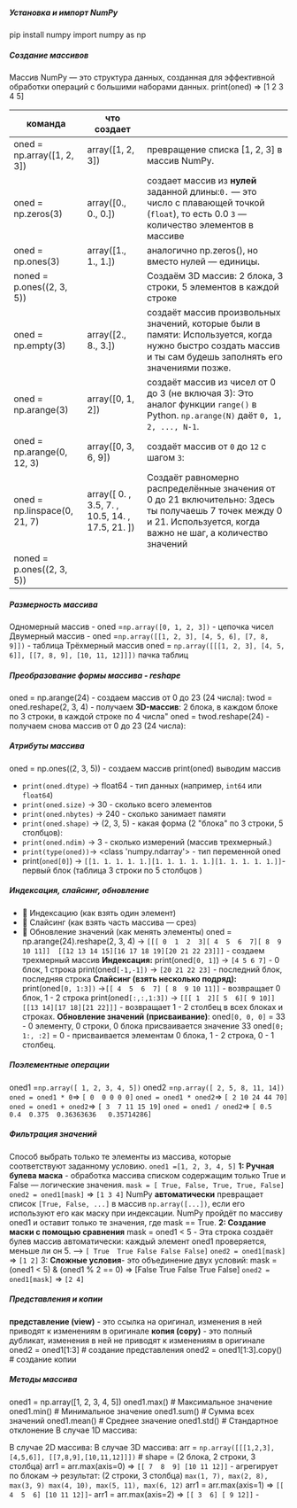 ##### **Установка и импорт NumPy**
pip install numpy
import numpy as np
##### **Создание массивов**
Массив NumPy — это структура данных, созданная для эффективной обработки операций с большими наборами данных.
print(oned) => [1 2 3 4 5]

| команда                       | что создает                                     |                                                                                                                                                                      |
| ----------------------------- | ----------------------------------------------- | -------------------------------------------------------------------------------------------------------------------------------------------------------------------- |
| oned = np.array([1, 2, 3])    | array([1, 2, 3])                                | превращение списка [1, 2, 3] в массив NumPy.                                                                                                                         |
| oned = np.zeros(3)            | array([0., 0., 0.])                             | создает массив из **нулей** заданной длины:`0.` — это число с плавающей точкой (`float`), то есть 0.0  `3` — количество элементов в массиве                          |
| oned = np.ones(3)             | array([1., 1., 1.])                             | аналогично np.zeros(), но вместо нулей — единицы.                                                                                                                    |
| noned = p.ones((2, 3, 5))<br> |                                                 | Создаём 3D массив: 2 блока, 3 строки, 5 элементов в каждой строке                                                                                                    |
| oned = np.empty(3)            | array([2., 8., 3.])                             | создаёт массив произвольных значений, которые были в памяти: Используется, когда нужно быстро создать массив и ты сам будешь заполнять его значениями позже.         |
| oned = np.arange(3)           | array([0, 1, 2])                                | создаёт массив из чисел от 0 до 3 (не включая 3): Это аналог функции `range()` в Python. `np.arange(N)` даёт `0, 1, 2, ..., N-1`.                                    |
| oned = np.arange(0, 12, 3)    | array([0, 3, 6, 9])                             | создаёт массив от `0` до `12` с шагом `3`:                                                                                                                           |
| oned = np.linspace(0, 21, 7)  | array([ 0. , 3.5, 7. , 10.5, 14. , 17.5, 21. ]) | Создаёт равномерно распределённые значения от 0 до 21 включительно: Здесь ты получаешь 7 точек между 0 и 21. Используется, когда важно не шаг, а количество значений |
| noned = p.ones((2, 3, 5))<br> |                                                 |                                                                                                                                                                      |
##### **Размерность массива**
Одномерный массив - oned =`np.array([0, 1, 2, 3])` - цепочка чисел
Двумерный массив -  oned =`np.array([[1, 2, 3], [4, 5, 6], [7, 8, 9]])` - таблица
Трёхмерный массив oned = `np.array([[[1, 2, 3], [4, 5, 6]], [[7, 8, 9], [10, 11, 12]]])` пачка таблиц
##### **Преобразование формы массива - reshape**
oned = np.arange(24) - создаем массив от 0 до 23 (24 числа):
twod = oned.reshape(2, 3, 4) - получаем **3D-массив**:  2 блока, в каждом блоке по 3 строки, в каждой строке по 4 числа"
oned = twod.reshape(24) - получаем снова массив от 0 до 23 (24 числа):
##### **Атрибуты массива**
oned = np.ones((2, 3, 5)) - создаем массив
print(oned) выводим массив
- `print(oned.dtype)` -> float64 -  тип данных (например, `int64` или `float64`)
- `print(oned.size)` -> 30 - сколько всего элементов
- `print(oned.nbytes)` -> 240 - сколько занимает памяти
- `print(oned.shape)` -> (2, 3, 5) - какая форма (2 "блока" по 3 строки, 5 столбцов):
- `print(oned.ndim)` -> 3 - сколько измерений (массив трехмерный.)
- `print(type(oned))`-> <class 'numpy.ndarray'> - тип переменной oned
- print(`oned[0]`) -> `[[1. 1. 1. 1. 1.][1. 1. 1. 1. 1.][1. 1. 1. 1. 1.]]`- первый блок (таблица 3 строки по 5 столбцов )
##### **Индексация, слайсинг, обновление**
- 🔹 Индексацию (как взять один элемент)
- 🔹 Слайсинг (как взять часть массива — срез)
- 🔹 Обновление значений (как менять элементы)
oned = np.arange(24).reshape(2, 3, 4) -> `[[[ 0  1  2  3][ 4  5  6  7][ 8  9 10 11]]  [[12 13 14 15][16 17 18 19][20 21 22 23]]]` - создаем трехмерный массив
**Индексация:**
print(oned`[0, 1]`) -> `[4 5 6 7]` - 0 блок, 1 строка
print(oned`[-1,-1])` -> `[20 21 22 23]` - последний блок, последняя строка
**Слайсинг (взять несколько подряд):**
print(oned`[0, 1:3])` ->`[[ 4  5  6  7] [ 8  9 10 11]]` - возвращает 0 блок, 1 - 2 строка
print(oned`[:,:,1:3])` -> `[[[ 1  2][ 5  6][ 9 10]] [[13 14][17 18][21 22]]]` - возвращает 1 - 2 столбец в всех блоках и строках.
**Обновление значений (присваивание)**:
oned`[0, 0, 0]` = 33 - 0 элементу, 0 строки, 0 блока присваивается значение 33
oned`[0; 1:, :2]` = 0 - присваивается элементам  0 блока, 1 - 2 строка, 0 - 1 столбец.
##### **Поэлементные операции**
oned1 =`np.array([ 1, 2, 3, 4, 5])`
oned2 =`np.array([ 2, 5, 8, 11, 14])`
`oned = oned1 * 0`=> `[ 0  0 0 0 0]`
`oned = oned1 * oned2`=> `[ 2 10 24 44 70]`
`oned = oned1 + oned2`=> `[ 3  7 11 15 19]`
`oned = oned1 / oned2`=> `[ 0.5  0.4  0.375  0.36363636   0.35714286]`
##### **Фильтрация значений**
Способ выбрать только те элементы из массива, которые соответствуют заданному условию.
`oned1 =[1, 2, 3, 4, 5]`
**1: Ручная булева маска** - обработка массива списком содержащим только True и False — логические значения.
`mask = [ True, False, True, True, False]` 
`oned2 = oned1[mask]` => `[1 3 4]`
NumPy **автоматически** превращает список `[True, False, ...]` в массив `np.array([...])`, если его используют его как маску при индексации. NumPy пройдёт по массиву oned1 и оставит только те значения, где mask == True.
**2: Создание маски с помощью сравнения** 
mask = oned1 < 5 - Эта строка создаёт булев массив автоматически: каждый элемент oned1 проверяется, меньше ли он 5. ⟶ `[ True  True False False False]`
`oned2 = oned1[mask]` => `[1 2]`
3: **Сложные условия**- это объединение двух условий:
mask = (oned1 < 5) & (oned1 % 2 == 0) => [False  True False  True False]
`oned2 = oned1[mask]` => `[2 4]`
##### **Представления и копии**
**представление (view)** - это ссылка на оригинал, изменения в ней приводят к изменениям в оригинале
**копия  (copy)** - это полный дубликат, изменения в ней не приводят к изменениям в оригинале
oned2 = oned1[1:3]  # создание представления
oned2 = oned1[1:3].copy() # создание копии
##### **Методы массива**
oned1 = np.array([1, 2, 3, 4, 5]) 
oned1.max() # Максимальное значение
oned1.min() # Минимальное значение 
oned1.sum() # Сумма всех значений 
oned1.mean() # Среднее значение 
oned1.std() # Стандартное отклонение
В случае 1D массива:

В случае 2D массива:
В случае 3D массива:
arr = `np.array([[[1,2,3],[4,5,6]], [[7,8,9],[10,11,12]]])`  # shape = (2 блока, 2 строки, 3 столбца)
arr1 = arr.max(axis=0) => `[[ 7  8  9] [10 11 12]]` - агрегирует по блокам → результат: (2 строки, 3 столбца)  `max(1, 7), max(2, 8), max(3, 9) max(4, 10), max(5, 11), max(6, 12)` 
arr1 = arr.max(axis=1) => `[[ 4  5  6] [10 11 12]]`- 
arr1 = arr.max(axis=2) => `[[ 3  6] [ 9 12]]` - 

